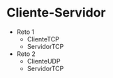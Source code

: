 # Cliente-Servidor

* Reto 1
  - ClienteTCP
  - ServidorTCP
* Reto 2
  - ClienteUDP
  - ServidorTCP
